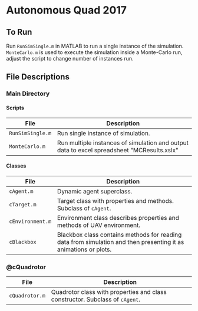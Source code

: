 # Autonomous Quad 2017

## To Run
Run ``RunSimSingle.m`` in MATLAB to run a single instance of the simulation. ``MonteCarlo.m`` is used to execute the simulation inside a Monte-Carlo run, adjust the script to change number of instances run.

## File Descriptions

### Main Directory
#### Scripts
| File | Description |
| - | - |
| ``RunSimSingle.m`` | Run single instance of simulation. |
| ``MonteCarlo.m`` | Run multiple instances of simulation and output data to excel spreadsheet "MCResults.xslx" |

#### Classes
| File | Description |
| - | - |
| ``cAgent.m`` | Dynamic agent superclass. |
| ``cTarget.m`` | Target class with properties and methods. Subclass of ``cAgent``. |
| ``cEnvironment.m`` | Environment class describes properties and methods of UAV environment. |
| ``cBlackbox`` | Blackbox class contains methods for reading data from simulation and then presenting it as animations or plots. |

### @cQuadrotor
| File | Description |
| - | - |
| ``cQuadrotor.m`` | Quadrotor class with properties and class constructor. Subclass of ``cAgent``. |
